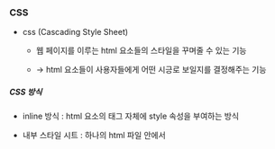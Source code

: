 

### CSS

* css (Cascading Style Sheet)
  
  * 웹 페이지를 이루는 html 요소들의 스타일을 꾸며줄 수 있는 기능
  
  * -> html 요소들이 사용자들에게 어떤 시긍로 보일지를 결정해주는 기능

##### CSS 방식

* inline 방식 : html 요소의 태그 자체에 style 속성을 부여하는 방식

* 내부 스타일 시트 : 하나의 html 파일 안에서 <style> 태그를 이용해서 속성을 부여하는 방식

* external 방식 : 외부에 독자적인 stylesheet 파일을 만들어서 스타일 속성값을 별도로 모아두고, 그 파일을 import 해서 사용하는 방식

<img src = "https://github.com/DeveloperDulli/T.I.L/blob/master/WEB/CSS_img/css.png">

* CSS 적용 우선순위 (중요도 / 명시도 / 선언순서)
  
  * 중요도
  
  * 1. 속성값 뒤에다가 !important
    
    2. inline 방식으로 적용된 style
    
    3. #id 선택자
    
    4. class, 가상 클래스 선택자
    
    5. tag 요소 선택자 (p, div, span)
  
  * 명시도 : 해당 요소를 명확하게 표현하게 할수록 우선순위 높아짐
  
  * 선언순서 : 하나의 요소에 대해서 여러개의 스타일 속성을 부여를 했을때 가장 마지막에 부여된 속성이 최우선순위를 지님

* 선택자 (Selector)
  
  * 전체 선택자(*) : 모든 html 태그를 선택
  
  * 태그 선택자 : 태그의 이름을 통해서 요소를 선택
  
  * id 선택자 (#) : 태그에다가 고유한 id 값을 부여해서 선택
  
  * class 선택자 (.) : 태그에 class 값을 부여해서 선

* Font 관련 style

<img src = "https://github.com/DeveloperDulli/T.I.L/blob/master/WEB/CSS_img/font.png">

##### 속성 선택자

* 기본 속성 선택 : 태그자와 함께 사용하며, 태그 선택자[] {속성 표시}

* 문자열 속성 선택자 : 속성 값에서 특정한 문자열을 확인 스타일 적용
  
  * 태그 선택자[속성 ~= 값] : 속성 값이 특정한 값을 문자열로 포함하는 경우 선택(띄어쓰기 기준)
  
  * 태그 선택자[속성|= 값] : 속성 값이 특정한 값을 문자열로 포함하는 경우 선택(-기준)
  
  * 태그 선택[속성^=값] : 속성 값이 특정한 값으로 시작하는 태그를 선택
  
  * 태그 선택[속성$=값] : 속성 값이 특정한 값으로 끝나는 태그를 선택
  
  * 태그 선택[속성*=값] : 속성 값이 특정한 값을 포함하는 태그를 선택
  
  * not() 부정 선택자 : ()의 값이 아닌 경우 선택

##### 자식 / 후손 선택

* 자식 선택자 : 부모 요소를 기준으로 바로 아래 요소들
  
  * 부모 선택자 > 자식 선택자{설정 내용;}

* 후손 선택자: 부모 요소를 기준으로 아래의 모든 요소들
  
  * 부모선택자 자식선택자 {설정 내용;}

* 자식을 제외한 후손 선택
  
  * 부모선택자 * 후손선택자 {설정 내용;}

* 스타일 속성 중에서 몇몇 속성의 경우에는 상속이 적용돼서 부모에게 적용된 속성이 자식 요소한테도 모두 적용이 된다.

* 자식 요소를 기준으로 해서 사용하는 선택자
  
  * first-child : 첫번째 자식
  
  * last-child : 마지막 자식
  
  * nth-child() : ~번째 자식

<img src = "https://github.com/DeveloperDulli/T.I.L/blob/master/WEB/CSS_img/selector.png">



##### 동위 선택자

* 동위 선택자 : 동위 관계에 있는 태그들을 선택할때 사용
  
  * 동위선택자a + 동위선택자b : a선택자를 통해 선택된 태그 바로 뒤에 있는 b선택자 태그만 선택
  
  * 동위선택자a~동위선택자b : a선택자를 기준으로 뒤에 오는 모든 b선택자에 해당하는 태그를 선택

<img src = "https://github.com/DeveloperDulli/T.I.L/blob/master/WEB/CSS_img/selector02.png">
